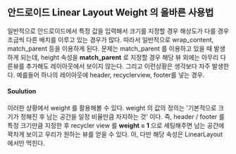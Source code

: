 ## 안드로이드 Linear Layout Weight 의 올바른 사용법  
일반적으로 안드로이드에서 특정 값을 입력해서 크기를 지정할 경우 해상도가 다를 경우 조금씩 다른 배치를 이루고 있는 경우가 많다. 따라서 일반적으로 wrap_content, match_parent 등을 이용하게 된다. 문제는 match_parent 를 이용하고 있을 때 발생하게 되는데, height 속성을 **match_parent** 로 지정할 경우 해당 뷰 외에는 아무리 다른뷰를 추가해도 레이아웃에서 보이지 않는다. 그리고 이런상황은 생각보다 자주 발생한다. 예를들어 하나의 레이아웃에 header, recyclerview, footer를 넣는 경우.  
#### Soulution  
이러한 상황에서 weight 를 활용해볼 수 있다. weight 의 값의 정의는 '기본적으로 크기가 정해진 후 남는 공간을 일정 비율만큼 차지하는 것' 이다. 즉, header / footer 를 특정 크기만큼 지정한 후 recycler view 를 **weight = 1** 으로 세팅해주면 남는 공간에 꽉차게 보이고 우리가 원하는 뷰를 얻을 수 있다. 아, 다만 해당 속성은 LinearLayout 에서만 먹힌다.